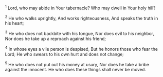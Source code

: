 <sup>1</sup> 
Lord, who may abide in Your tabernacle? Who may dwell in Your holy hill? 

<sup>2</sup> 
He who walks uprightly, And works righteousness, And speaks the truth in his heart; 

<sup>3</sup> 
He who does not backbite with his tongue, Nor does evil to his neighbor, Nor does he take up a reproach against his friend; 

<sup>4</sup> 
In whose eyes a vile person is despised, But he honors those who fear the Lord; He who swears to his own hurt and does not change; 

<sup>5</sup> 
He who does not put out his money at usury, Nor does he take a bribe against the innocent. He who does these things shall never be moved.
